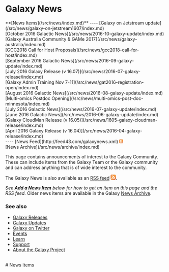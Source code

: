 # Galaxy News

<div class='linkbox'>
**[News Items](/src/news/index.md)**
----
[Galaxy on Jetstream update](/src/news/galaxy-on-jetstream1607/index.md)<br />
[October 2016 Galactic News](/src/news/2016-10-galaxy-update/index.md)<br />
[Galaxy Australia Community & GAMe 2017](/src/news/galaxy-australia/index.md)<br />
[GCC2018 Call for Host Proposals](/src/news/gcc2018-call-for-host/index.md)<br />
[September 2016 Galactic News](/src/news/2016-09-galaxy-update/index.md)<br />
[July 2016 Galaxy Release (v 16.07)](/src/news/2016-07-galaxy-release/index.md)<br />
[Galaxy Admin Training Nov 7-11](/src/news/gat2016-registration-open/index.md)<br />
[August 2016 Galactic News](/src/news/2016-08-galaxy-update/index.md)<br />
[Multi-omics Postdoc Opening](/src/news/multi-omics-post-doc-minnesota/index.md)<br />
[July 2016 Galactic News](/src/news/2016-07-galaxy-update/index.md)<br />
[June 2016 Galactic News](/src/news/2016-06-galaxy-update/index.md)<br />
[Galaxy CloudMan Release (v 16.05)](/src/news/1605-galaxy-cloudman-release/index.md)<br />
[April 2016 Galaxy Release (v 16.04)](/src/news/2016-04-galaxy-release/index.md)<br />
----
[News Feed](http://feed43.com/galaxynews.xml) <a href='http://feed43.com/galaxynews.xml'><img src="/src/images/icons/RSSIcon16x16.gif" alt="Galaxy News RSS Feed" height="12" /></a><br />
[News Archive](/src/news/archive/index.md)
</div>

This page contains announcements of interest to the Galaxy Community. These can include items from the Galaxy Team or the Galaxy community and can address anything that is of wide interest to the community.

The Galaxy News is also available as an [RSS feed](http://feed43.com/galaxynews.xml) <a href='http://feed43.com/galaxynews.xml'><img src="/src/images/icons/RSSIcon16x16.gif" /></a>.

*See **[Add a News Item](/src/news/index.md#add_a_news_item)** below for how to get an item on this page and the RSS feed.*
Older news items are available in the Galaxy [News Archive](/src/news/archive/index.md).

### See also

* [Galaxy Releases](/src/dev-news-briefs/index.md)
* [Galaxy Updates](/src/galaxy-updates/index.md)
* [Galaxy on Twitter](/src/galaxy-on-twitter/index.md)
* [Events](/src/events/index.md)
* [Learn](/src/learn/index.md)
* [Support](/src/support/index.md)
* [About the Galaxy Project](/src/galaxy-project/index.md)

<br />
# News Items

<div class='newsItemList'>
